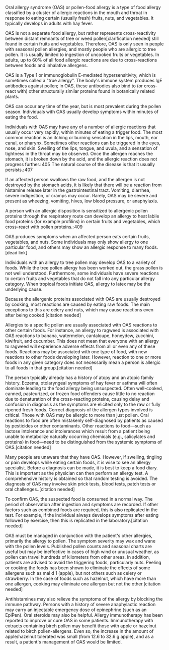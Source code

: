 Oral allergy syndrome (OAS) or pollen-food allergy is a type of food allergy classified by a cluster of allergic reactions in the mouth and throat in response to eating certain (usually fresh) fruits, nuts, and vegetables. It typically develops in adults with hay fever.

OAS is not a separate food allergy, but rather represents cross-reactivity between distant remnants of tree or weed pollen[clarification needed] still found in certain fruits and vegetables.  Therefore, OAS is only seen in people with seasonal pollen allergies, and mostly people who are allergic to tree pollen.  It is usually limited to ingestion of uncooked fruits or vegetables.
In adults, up to 60% of all food allergic reactions are due to cross-reactions between foods and inhalative allergens.

OAS is a Type 1 or immunoglobulin E-mediated hypersensitivity, which is sometimes called a "true allergy".  The body's immune system produces IgE antibodies against pollen; in OAS, these antibodies also bind to (or cross-react with) other structurally similar proteins found in botanically related plants.

OAS can occur any time of the year, but is most prevalent during the pollen season. Individuals with OAS usually develop symptoms within minutes of eating the food.

Individuals with OAS may have any of a number of allergic reactions that usually occur very rapidly, within minutes of eating a trigger food.  The most common reaction is an itching or burning sensation in the lips, mouth, ear canal, or pharynx. Sometimes other reactions can be triggered in the eyes, nose, and skin.  Swelling of the lips, tongue, and uvula, and a sensation of tightness in the throat may be observed. Once the allergen reaches the
stomach, it is broken down by the acid, and the allergic reaction does not progress further.: 405  The natural course of the disease is that it usually persists.: 407

If an affected person swallows the raw food, and the allergen is not destroyed by the stomach acids, it is likely that there will be a reaction from histamine release later in the gastrointestinal tract. Vomiting, diarrhea, severe indigestion, or cramps may occur. Rarely, OAS may be severe and present as wheezing, vomiting, hives, low blood pressure, or anaphylaxis.

A person with an allergic disposition is sensitized to allergenic pollen proteins through the respiratory route can develop an allergy to heat labile food proteins (for example profilins) in certain fruits and vegetables, which cross-react with pollen proteins.: 409

OAS produces symptoms when an affected person eats certain fruits, vegetables, and nuts. Some individuals may only show allergy to one particular food, and others may show an allergic response to many foods.[dead link]

Individuals with an allergy to tree pollen may develop OAS to a variety of foods. While the tree pollen allergy has been worked out, the grass pollen is not well understood. Furthermore, some individuals have severe reactions to certain fruits and vegetables that do not fall into any particular allergy category. When tropical foods initiate OAS, allergy to latex may be the underlying cause.

Because the allergenic proteins associated with OAS are usually destroyed by cooking, most reactions are caused by eating raw foods. The main exceptions to this are celery and nuts, which may cause reactions even after being cooked.[citation needed]

Allergies to a specific pollen are usually associated with OAS reactions to other certain foods.  For instance, an allergy to ragweed is associated with OAS reactions to banana, watermelon, cantaloupe, honeydew, zucchini, kiwifruit, and cucumber. This does not mean that everyone with an allergy to ragweed will experience adverse effects from all or even any of these foods. Reactions may be associated with one type of food, with new reactions to other foods developing later. However, reaction to one or more foods in any given category does not necessarily mean a person is allergic to all foods in that group.[citation needed]

The person typically already has a history of atopy and an atopic family history. Eczema, otolaryngeal symptoms of hay fever or asthma will often dominate leading to the food allergy being unsuspected. Often well-cooked, canned, pasteurized, or frozen food offenders cause little to no reaction due to denaturation of the cross-reacting proteins, causing delay and confusion in diagnosis as the symptoms are elicited only to the raw or fully ripened fresh foods. Correct diagnosis of the allergen types involved is critical. Those with OAS may be allergic to more than just pollen. Oral reactions to food are often mistakenly self-diagnosed by patients as caused by pesticides or other contaminants. Other reactions to food—such as lactose intolerance and intolerances which result from a patient being unable to metabolize naturally occurring chemicals (e.g., salicylates and proteins) in food—need to be distinguished from the systemic symptoms of OAS.[citation needed]

Many people are unaware that they have OAS. However, if swelling, tingling or pain develops while eating certain foods, it is wise to see an allergy specialist. Before a diagnosis can be made, it is best to keep a food diary. This is important as the physician can then perform an allergy test. A comprehensive history is obtained so that random testing is avoided. The diagnosis of OAS may involve skin prick tests, blood tests, patch tests or oral challenges..[citation needed]

To confirm OAS, the suspected food is consumed in a normal way. The period of observation after ingestion and symptoms are recorded. If other factors such as combined foods are required, this is also replicated in the test. For example, if the individual always develops symptoms after eating followed by exercise, then this is replicated in the laboratory.[citation needed]

OAS must be managed in conjunction with the patient's other allergies, primarily the allergy to pollen.  The symptom severity may wax and wane with the pollen levels. Published pollen counts and seasonal charts are useful but may be ineffective in cases of high wind or unusual weather, as pollen can travel hundreds of kilometers from other areas. In addition, patients are advised to avoid the triggering foods, particularly nuts. Peeling or cooking the foods has been shown to eliminate the effects of some allergens such as mal d 1 (apple), but not others such as celery or strawberry.  In the case of foods such as hazelnut, which have more than one allergen, cooking may eliminate one allergen but not the other.[citation needed]

Antihistamines may also relieve the symptoms of the allergy by blocking the immune pathway.  Persons with a history of severe anaphylactic reaction may carry an injectable emergency dose of epinephrine (such as an EpiPen).  Oral steroids may also be helpful. Allergy immunotherapy has been reported to improve or cure OAS in some patients.  Immunotherapy with extracts containing birch pollen may benefit those with apple or hazelnut related to birch pollen-allergens. Even so, the increase in the amount of apple/hazelnut tolerated was small (from 12.6 to 32.6 g apple), and as a result, a patient's management of OAS would be limited.